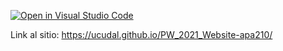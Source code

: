[![Open in Visual Studio Code](https://classroom.github.com/assets/open-in-vscode-f059dc9a6f8d3a56e377f745f24479a46679e63a5d9fe6f495e02850cd0d8118.svg)](https://classroom.github.com/online_ide?assignment_repo_id=5423348&assignment_repo_type=AssignmentRepo)

Link al sitio:
https://ucudal.github.io/PW_2021_Website-apa210/
